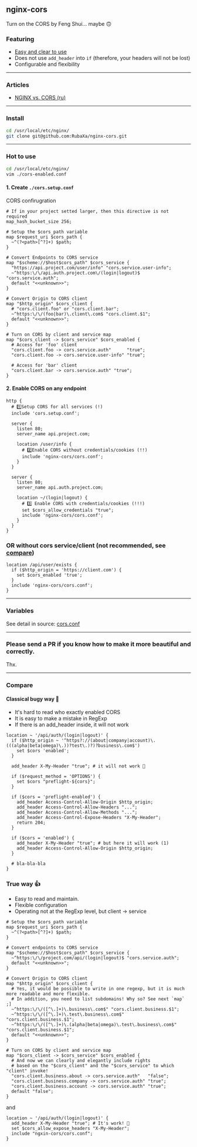 nginx-cors
----------
Turn on the CORS by Feng Shui... maybe 🙃

### Featuring

- [Easy and clear to use](#compare)
- Does not use `add_header` into `if` (therefore, your headers will not be lost)
- Configurable and flexibility

---

### Articles

- [NGINX vs. CORS (ru)](https://medium.com/@ibnRubaXa/nginx-vs-cors-7a63029d9a34)

---

### Install

```sh
cd /usr/local/etc/nginx/
git clone git@github.com:RubaXa/nginx-cors.git
```

---

### Hot to use

```sh
cd /usr/local/etc/nginx/
vim ./cors-enabled.conf
```

#### 1. Create `./cors.setup.conf`
CORS confirugration

```nginx
# If in your project setted larger, then this directive is not required
map_hash_bucket_size 256;

# Setup the $cors_path variable
map $request_uri $cors_path {
  ~^(?<path>[^?]+) $path;
}

# Convert Endpoints to CORS service
map "$scheme://$host$cors_path" $cors_service {
  "https://api.project.com/user/info" "cors.service.user-info";
  ~^https:\/\/api.auth.project.com\/(login|logout)$ "cors.service.auth";
  default "<<unknown>>";
}

# Convert Origin to CORS client
map "$http_origin" $cors_client {
  # "cors.client.foo" or "cors.client.bar";
  ~^https:\/\/(foo|bar)\.client\.com$ "cors.client.$1";
  default "<<unknown>>";
}

# Turn on CORS by client and service map
map "$cors_client -> $cors_service" $cors_enabled {
  # Access for 'foo' client
  "cors.client.foo -> cors.service.auth"      "true";
  "cors.client.foo -> cors.service.user-info" "true";

  # Access for 'bar' client
  "cors.client.bar -> cors.service.auth" "true";
}
```

#### 2. Enable CORS on any endpoint 

```nginx
http {
  # 1️⃣Setup CORS for all services (!)
  include 'cors.setup.conf';

  server {
    listen 80;
    server_name api.project.com;

    location /user/info {
      # 2️⃣Enable CORS without credentials/cookies (!!)
      include 'nginx-cors/cors.conf';
    }
  }

  server {
    listen 80;
    server_name api.auth.project.com;

    location ~/(login|logout) {
      # 3️⃣ Enable CORS with credentials/cookies (!!!)
      set $cors_allow_credentials "true";
      include 'nginx-cors/cors.conf';
    }
  }
}
```

### OR without cors service/client (not recommended, see [compare](#compare))

```nginx
location /api/user/exists {
  if ($http_origin = 'https://client.com') {
    set $cors_enabled 'true';
  }
  include 'nginx-cors/cors.conf';
}
```

---

### Variables

See detail in source: [cors.conf](./cors.conf#L1-L9)

---

### Please send a PR if you know how to make it more beautiful and correctly.

Thx.

---

<a name="compare"></a>

### Compare

#### Classical bugy way 💩

- It's hard to read who exactly enabled CORS
- It is easy to make a mistake in RegExp
- If there is an add_header inside, it will not work

```nginx
location ~ '/api/auth/(login|logout)' {
  if ($http_origin ~ '^https?://(about|company|account)\.(((alpha|beta|omega)\.))?test\.)?)?business\.com$')
    set $cors 'enabled';
  }

  add_header X-My-Header "true"; # it will not work 🐞

  if ($request_method = 'OPTIONS') {
    set $cors "preflight-${cors}";
  }

  if ($cors = 'preflight-enabled') {
    add_header Access-Control-Allow-Origin $http_origin;
    add_header Access-Control-Allow-Headers "...";
    add_header Access-Control-Allow-Methods "...";
    add_header Access-Control-Expose-Headers "X-My-Header";
    return 204;
  }

  if ($cors = 'enabled') {
    add_header X-My-Header "true"; # but here it will work (1)
    add_header Access-Control-Allow-Origin $http_origin;
  }

  # bla-bla-bla
}
```


### True way 👍

- Easy to read and maintain.
- Flexible configuration
- Operating not at the RegExp level, but client -> service

```nginx
# Setup the $cors_path variable
map $request_uri $cors_path {
  ~^(?<path>[^?]+) $path;
}

# Convert endpoints to CORS service
map "$scheme://$host$cors_path" $cors_service {
  ~^https:\/\/project.com/api/(login|logout)$ "cors.service.auth";
  default "<<unknown>>";
}

# Convert Origin to CORS client
map "$http_origin" $cors_client {
  # Yes, it would be possible to write in one regexp, but it is much more readable and more flexible.
  # In addition, you need to list subdomains! Why so? See next `map` ;]
  ~^https:\/\/([^\.]+)\.business\.com$" "cors.client.business.$1";
  ~^https:\/\/([^\.]+)\.test\.business\.com$" "cors.client.business.$1";
  ~^https:\/\/([^\.]+)\.(alpha|beta|omega)\.test\.business\.com$" "cors.client.business.$1";
  default "<<unknown>>";
}

# Turn on CORS by client and service map
map "$cors_client -> $cors_service" $cors_enabled {
  # And now we can clearly and elegantly include rights
  # based on the "$cors_client" and the "$cors_service" to which "client" invoke!
  "cors.client.business.about -> cors.service.auth"   "false";
  "cors.client.business.company -> cors.service.auth" "true";
  "cors.client.business.account -> cors.service.auth" "true";
  default "false";
}
```

and

```nginx
location ~ '/api/auth/(login|logout)' {
  add_header X-My-Header "true"; # It's work! 🎉
  set $cors_allow_expose_headers "X-My-Header";
  include "ngxin-cors/cors.conf";
}
```
